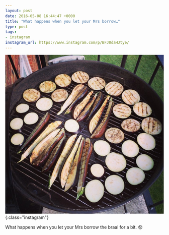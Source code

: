 ```yaml
---
layout: post
date: 2016-05-08 16:44:47 +0000
title: "What happens when you let your Mrs borrow…"
type: post
tags:
- instagram
instagram_url: https://www.instagram.com/p/BFJ0daHJtye/
---
```


![Instagram - BFJ0daHJtye](/img/BFJ0daHJtye.jpg){:class="instagram"}

What happens when you let your Mrs borrow the braai for a bit. 😟
